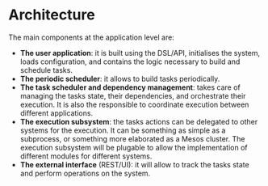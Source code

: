 # Architecture

The main components at the application level are:
- **The user application**: it is built using the DSL/API, initialises the system, loads configuration,
   and contains the logic necessary to build and schedule tasks. 
- **The periodic scheduler**: it allows to build tasks periodically.
- **The task scheduler and dependency management**: takes care of managing the tasks state, their dependencies,
   and orchestrate their execution. It is also the responsible to coordinate execution between different applications.
- **The execution subsystem**: the tasks actions can be delegated to other systems for the execution.
   It can be something as simple as a subprocess, or something more elaborated as a Mesos cluster.
   The execution subsystem will be plugable to allow the implementation of different modules for different systems.
- **The external interface** (REST/UI): it will allow to track the tasks state and perform operations on the system.


